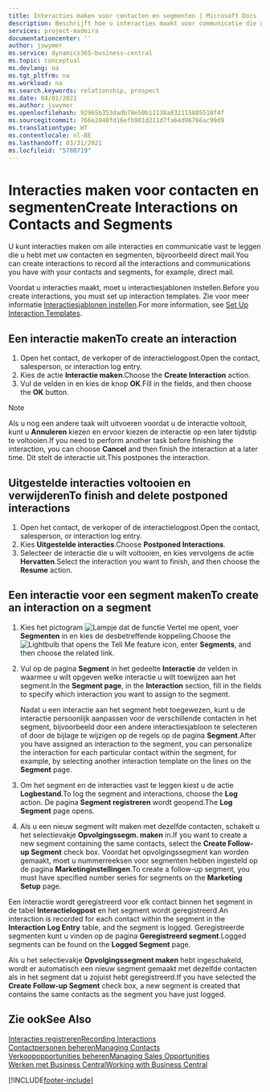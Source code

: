 ```yaml
---
title: Interacties maken voor contacten en segmenten | Microsoft Docs
description: Beschrijft hoe u interacties maakt voor communicatie die u hebt met uw contacten en segmenten in Business Central, bijvoorbeeld direct mail.
services: project-madeira
documentationcenter: ''
author: jswymer
ms.service: dynamics365-business-central
ms.topic: conceptual
ms.devlang: na
ms.tgt_pltfrm: na
ms.workload: na
ms.search.keywords: relationship, prospect
ms.date: 04/01/2021
ms.author: jswymer
ms.openlocfilehash: 92965b353dadb78e50b11138a832115885518f4f
ms.sourcegitcommit: 766e2840fd16efb901d211d7fa64d96766ac99d9
ms.translationtype: HT
ms.contentlocale: nl-BE
ms.lasthandoff: 03/31/2021
ms.locfileid: "5780719"
---
```

# <a name="create-interactions-on-contacts-and-segments"></a><span data-ttu-id="f06aa-103">Interacties maken voor contacten en segmenten</span><span class="sxs-lookup"><span data-stu-id="f06aa-103">Create Interactions on Contacts and Segments</span></span>
<span data-ttu-id="f06aa-104">U kunt interacties maken om alle interacties en communicatie vast te leggen die u hebt met uw contacten en segmenten, bijvoorbeeld direct mail.</span><span class="sxs-lookup"><span data-stu-id="f06aa-104">You can create interactions to record all the interactions and communications you have with your contacts and segments, for example, direct mail.</span></span>

<span data-ttu-id="f06aa-105">Voordat u interacties maakt, moet u interactiesjablonen instellen.</span><span class="sxs-lookup"><span data-stu-id="f06aa-105">Before you create interactions, you must set up interaction templates.</span></span> <span data-ttu-id="f06aa-106">Zie voor meer informatie [Interactiesjablonen instellen](marketing-interactions.md).</span><span class="sxs-lookup"><span data-stu-id="f06aa-106">For more information, see  [Set Up Interaction Templates](marketing-interactions.md).</span></span>

## <a name="to-create-an-interaction"></a><span data-ttu-id="f06aa-107">Een interactie maken</span><span class="sxs-lookup"><span data-stu-id="f06aa-107">To create an interaction</span></span>
1. <span data-ttu-id="f06aa-108">Open het contact, de verkoper of de interactielogpost.</span><span class="sxs-lookup"><span data-stu-id="f06aa-108">Open the contact, salesperson, or interaction log entry.</span></span>
2. <span data-ttu-id="f06aa-109">Kies de actie **Interactie maken**.</span><span class="sxs-lookup"><span data-stu-id="f06aa-109">Choose the **Create Interaction** action.</span></span>
3. <span data-ttu-id="f06aa-110">Vul de velden in en kies de knop **OK**.</span><span class="sxs-lookup"><span data-stu-id="f06aa-110">Fill in the fields, and then choose the **OK** button.</span></span>

> [!NOTE]  
>   <span data-ttu-id="f06aa-111">Als u nog een andere taak wilt uitvoeren voordat u de interactie voltooit, kunt u **Annuleren** kiezen en ervoor kiezen de interactie op een later tijdstip te voltooien.</span><span class="sxs-lookup"><span data-stu-id="f06aa-111">If you need to perform another task before finishing the interaction, you can choose **Cancel** and then finish the interaction at a later time.</span></span> <span data-ttu-id="f06aa-112">Dit stelt de interactie uit.</span><span class="sxs-lookup"><span data-stu-id="f06aa-112">This postpones the interaction.</span></span>

## <a name="to-finish-and-delete-postponed-interactions"></a><span data-ttu-id="f06aa-113">Uitgestelde interacties voltooien en verwijderen</span><span class="sxs-lookup"><span data-stu-id="f06aa-113">To finish and delete postponed interactions</span></span>
1. <span data-ttu-id="f06aa-114">Open het contact, de verkoper of de interactielogpost.</span><span class="sxs-lookup"><span data-stu-id="f06aa-114">Open the contact, salesperson, or interaction log entry.</span></span>
2. <span data-ttu-id="f06aa-115">Kies **Uitgestelde interacties**.</span><span class="sxs-lookup"><span data-stu-id="f06aa-115">Choose **Postponed Interactions**.</span></span>
3. <span data-ttu-id="f06aa-116">Selecteer de interactie die u wilt voltooien, en kies vervolgens de actie **Hervatten**.</span><span class="sxs-lookup"><span data-stu-id="f06aa-116">Select the interaction you want to finish, and then choose the **Resume** action.</span></span>

## <a name="to-create-an-interaction-on-a-segment"></a><span data-ttu-id="f06aa-117">Een interactie voor een segment maken</span><span class="sxs-lookup"><span data-stu-id="f06aa-117">To create an interaction on a segment</span></span>
1. <span data-ttu-id="f06aa-118">Kies het pictogram ![Lampje dat de functie Vertel me opent](media/ui-search/search_small.png "Vertel me wat u wilt doen"), voer **Segmenten** in en kies de desbetreffende koppeling.</span><span class="sxs-lookup"><span data-stu-id="f06aa-118">Choose the ![Lightbulb that opens the Tell Me feature](media/ui-search/search_small.png "Tell me what you want to do") icon, enter **Segments**, and then choose the related link.</span></span>
2. <span data-ttu-id="f06aa-119">Vul op de pagina **Segment** in het gedeelte **Interactie** de velden in waarmee u wilt opgeven welke interactie u wilt toewijzen aan het segment.</span><span class="sxs-lookup"><span data-stu-id="f06aa-119">In the **Segment page**, in the **Interaction** section, fill in the fields to specify which interaction you want to assign to the segment.</span></span>

    <span data-ttu-id="f06aa-120">Nadat u een interactie aan het segment hebt toegewezen, kunt u de interactie persoonlijk aanpassen voor de verschillende contacten in het segment, bijvoorbeeld door een andere interactiesjabloon te selecteren of door de bijlage te wijzigen op de regels op de pagina **Segment**.</span><span class="sxs-lookup"><span data-stu-id="f06aa-120">After you have assigned an interaction to the segment, you can personalize the interaction for each particular contact within the segment, for example, by selecting another interaction template on the lines on the **Segment** page.</span></span>  
3. <span data-ttu-id="f06aa-121">Om het segment en de interacties vast te leggen kiest u de actie **Logbestand**.</span><span class="sxs-lookup"><span data-stu-id="f06aa-121">To log the segment and interactions, choose the **Log** action.</span></span> <span data-ttu-id="f06aa-122">De pagina **Segment registreren** wordt geopend.</span><span class="sxs-lookup"><span data-stu-id="f06aa-122">The **Log Segment** page opens.</span></span>
4. <span data-ttu-id="f06aa-123">Als u een nieuw segment wilt maken met dezelfde contacten, schakelt u het selectievakje **Opvolgingssegm. maken** in.</span><span class="sxs-lookup"><span data-stu-id="f06aa-123">If you want to create a new segment containing the same contacts, select the **Create Follow-up Segment** check box.</span></span> <span data-ttu-id="f06aa-124">Voordat het opvolgingssegment kan worden gemaakt, moet u nummerreeksen voor segmenten hebben ingesteld op de pagina **Marketinginstellingen**.</span><span class="sxs-lookup"><span data-stu-id="f06aa-124">To create a follow-up segment, you must have specified number series for segments on the **Marketing Setup** page.</span></span>

<span data-ttu-id="f06aa-125">Een interactie wordt geregistreerd voor elk contact binnen het segment in de tabel **Interactielogpost** en het segment wordt geregistreerd.</span><span class="sxs-lookup"><span data-stu-id="f06aa-125">An interaction is recorded for each contact within the segment in the **Interaction Log Entry** table, and the segment is logged.</span></span> <span data-ttu-id="f06aa-126">Geregistreerde segmenten kunt u vinden op de pagina **Geregistreerd segment**.</span><span class="sxs-lookup"><span data-stu-id="f06aa-126">Logged segments can be found on the **Logged Segment** page.</span></span>

<span data-ttu-id="f06aa-127">Als u het selectievakje **Opvolgingssegment maken** hebt ingeschakeld, wordt er automatisch een nieuw segment gemaakt met dezelfde contacten als in het segment dat u zojuist hebt geregistreerd.</span><span class="sxs-lookup"><span data-stu-id="f06aa-127">If you have selected the **Create Follow-up Segment** check box, a new segment is created that contains the same contacts as the segment you have just logged.</span></span>

## <a name="see-also"></a><span data-ttu-id="f06aa-128">Zie ook</span><span class="sxs-lookup"><span data-stu-id="f06aa-128">See Also</span></span>
[<span data-ttu-id="f06aa-129">Interacties registreren</span><span class="sxs-lookup"><span data-stu-id="f06aa-129">Recording Interactions</span></span>](marketing-interactions.md)  
[<span data-ttu-id="f06aa-130">Contactpersonen beheren</span><span class="sxs-lookup"><span data-stu-id="f06aa-130">Managing Contacts</span></span>](marketing-contacts.md)  
[<span data-ttu-id="f06aa-131">Verkoopopportunities beheren</span><span class="sxs-lookup"><span data-stu-id="f06aa-131">Managing Sales Opportunities</span></span>](marketing-manage-sales-opportunities.md)  
[<span data-ttu-id="f06aa-132">Werken met Business Central</span><span class="sxs-lookup"><span data-stu-id="f06aa-132">Working with Business Central</span></span>](ui-work-product.md)


[!INCLUDE[footer-include](includes/footer-banner.md)]